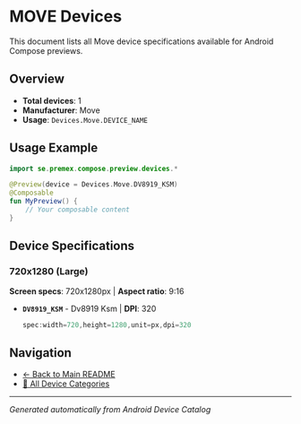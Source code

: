 # MOVE Devices

This document lists all Move device specifications available for Android Compose previews.

## Overview

- **Total devices**: 1
- **Manufacturer**: Move
- **Usage**: `Devices.Move.DEVICE_NAME`

## Usage Example

```kotlin
import se.premex.compose.preview.devices.*

@Preview(device = Devices.Move.DV8919_KSM)
@Composable
fun MyPreview() {
    // Your composable content
}
```

## Device Specifications

### 720x1280 (Large)

**Screen specs**: 720x1280px | **Aspect ratio**: 9:16

- **`DV8919_KSM`** - Dv8919 Ksm | **DPI**: 320
  ```kotlin
  spec:width=720,height=1280,unit=px,dpi=320
  ```

## Navigation

- [← Back to Main README](../../README.md)
- [📱 All Device Categories](../README.md)

---
*Generated automatically from Android Device Catalog*
